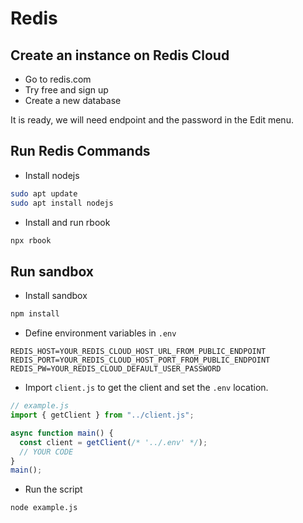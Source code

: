 # Redis

## Create an instance on Redis Cloud

- Go to redis.com
- Try free and sign up
- Create a new database

It is ready, we will need endpoint and the password in the Edit menu.

## Run Redis Commands

- Install nodejs

```bash
sudo apt update
sudo apt install nodejs
```

- Install and run rbook

```bash
npx rbook
```

## Run sandbox

- Install sandbox

```bash
npm install
```

- Define environment variables in `.env`

```
REDIS_HOST=YOUR_REDIS_CLOUD_HOST_URL_FROM_PUBLIC_ENDPOINT
REDIS_PORT=YOUR_REDIS_CLOUD_HOST_PORT_FROM_PUBLIC_ENDPOINT
REDIS_PW=YOUR_REDIS_CLOUD_DEFAULT_USER_PASSWORD
```

- Import `client.js` to get the client and set the `.env` location.

```js
// example.js
import { getClient } from "../client.js";

async function main() {
  const client = getClient(/* '../.env' */);
  // YOUR CODE
}
main();
```

- Run the script

```bash
node example.js
```
